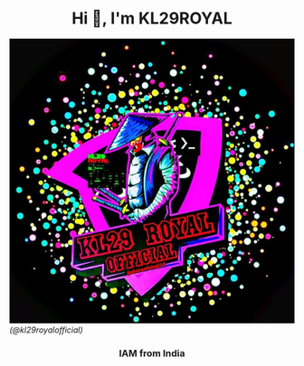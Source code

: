 <h1 align="center">Hi 👋, I'm KL29ROYAL</h1>

![onnanoko](https://github.com/shareefshaji/LIST/blob/main/404.png)
*(@kl29royalofficial)*
<h3 align="center">IAM from India</h3>


















